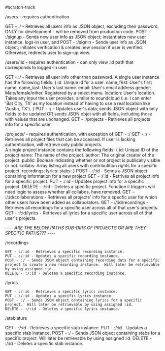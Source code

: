 #scratch-track

/users - requires authentication
  
  GET - :/ - Retrieves all users info as JSON object, excluding their password.  ONLY for development - will be removed from production code.
  POST - :/signup - Sends new user info as JSON object; instantiates new user instance, logs-in user, and 
  POST - :/signin - Sends user info as JSON object; initiates verification & creates new session if user is verified.  Otherwise, redirects user to sign-up view.

/users/:id - requires authentication - can only view :id path that corresponds to logged-in user

  GET - :/ - Retrieves all user info other than password.  A single user instance has the following fields:
    {
      id: Unique id for a user.
      name_first: User's first name.
      name_last: User's last name.
      email: User's email address
      gender: Male/female/other.  Registered by a select menu.
      location: User's location.  Takes any input the user provides, similar to soundcloud (i.e. I can enter 'Bat City, TX' as my location instead of having to use a real location like 'Austin, TX').
    }
  PUT - :/ - Updates user's data; sends JSON object with only fields to be updated OR sends JSON objet with all fields, including those with values that are unchanged.
  GET - :/projects - Retrieves all projects' info for a specific user.  

/projects/ - requires authentication, with exception of GET - :/
  GET - :/ - Retrieves all project files that can be accessed.  If user is lacking authentication, will retrieve only public projects.  
    A single project instance contains the following fields:
      {
        id: Unique ID of the project
        name: The name of the project.
        author: The original creator of the project.
        public: Boolean indicating whether or not project is publically visible or not.
        collabs: Array listing all users with contributition rights for a specific project.
        recordings:
        lyrics:
        stabs:
      }
  POST - :/:id - Sends a JSON object containing information for a new project
  GET - :/:id - Retrives all project info for a specific project.
  PUT - :/:id - Updates project info for a specific project.
  DELETE - :/:id - Deletes a specific project.  Function it triggers will need logic to assess whether all collabos. have removed.
  GET - :/:id/collaborations - Retrieves all projects' info for a specfic user for which other users have been added as collaborators.
  GET - :/:id/recordings - Retrieves all recordings for a specific user across all of that user's projects.
  GET - :/:id/lyrics - Retrieves all lyrics for a specific user across all of that user's projects.

  *---- ARE THE BELOW PATHS SUB-DIRS OF PROJECTS OR ARE THEY SPECIFIC PATHS??? ----*

  /recordings

    GET - :/:id - Retrieves a specific recording instance.
    PUT - :/:id - Updates a specific recording instance.
    POST - :/ - Sends JSON object containing recording data for a specific project to create a new recording instance.  Will later be retrievable by using assigned :id.
    DELETE - :/:id - Deletes a specific recording instance.

  /lyrics

    GET - :/:id - Retrieves a specific lyrics instance.
    PUT - :/:id - Updates a specific lyrics instance.
    POST - :/ - Sends JSON object containing lyrics for a specific project.  Will later be retrievable by using assigned :id.
    DELETE - :/:id - Deletes a specific lyrics instance.

  /stablature

   GET - :/:id - Retrieves a specific stab instance.
    PUT - :/:id - Updates a specific stab instance.
    POST - :/ - Sends JSON object containing stabs for a specific project.  Will later be retrievable by using assigned :id.
    DELETE - :/:id - Deletes a specific stab instance.
